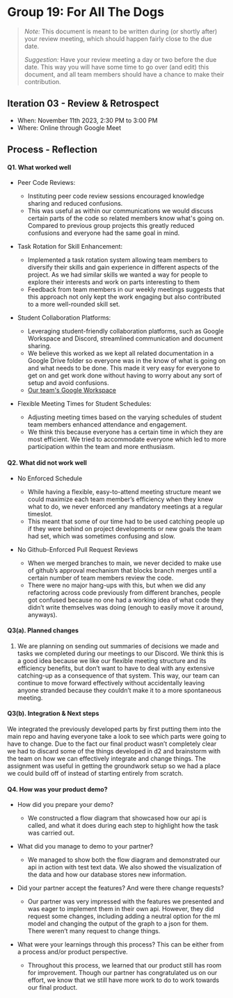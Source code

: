 
# Group 19: For All The Dogs

 > _Note:_ This document is meant to be written during (or shortly after) your review meeting, which should happen fairly close to the due date.      
 >      
 > _Suggestion:_ Have your review meeting a day or two before the due date. This way you will have some time to go over (and edit) this document, and all team members should have a chance to make their contribution.


## Iteration 03 - Review & Retrospect

 * When: November 11th 2023, 2:30 PM to 3:00 PM
 * Where: Online through Google Meet

## Process - Reflection


#### Q1. What worked well

- Peer Code Reviews:
  - Instituting peer code review sessions encouraged knowledge sharing and reduced confusions.
  - This was useful as within our communications we would discuss certain parts of the code so related members know what's going on. Compared to previous group projects this greatly reduced confusions and everyone had the same goal in mind.

- Task Rotation for Skill Enhancement:
  - Implemented a task rotation system allowing team members to diversify their skills and gain experience in different aspects of the project. As we had similar skills we wanted a way for people to explore their interests and work on parts interesting to them
  - Feedback from team members in our weekly meetings suggests that this approach not only kept the work engaging but also contributed to a more well-rounded skill set.

- Student Collaboration Platforms:
  - Leveraging student-friendly collaboration platforms, such as Google Workspace and Discord, streamlined communication and document sharing.
  - We believe this worked as we kept all related documentation in a Google Drive folder so everyone was in the know of what is going on and what needs to be done. This made it very easy for everyone to get on and get work done without having to worry about any sort of setup and avoid confusions.
  - [Our team's Google Workspace](https://drive.google.com/drive/folders/1R6n-4ghVowvpL2aYwM5z1_U1YKdKjPT5?usp=sharing)

- Flexible Meeting Times for Student Schedules:
  - Adjusting meeting times based on the varying schedules of student team members enhanced attendance and engagement.
  - We think this because everyone has a certain time in which they are most efficient. We tried to accommodate everyone which led to more participation within the team and more enthusiasm.


#### Q2. What did not work well

- No Enforced Schedule
  - While having a flexible, easy-to-attend meeting structure meant we could maximize each team member’s efficiency when they knew what to do, we never enforced any mandatory meetings at a regular timeslot.
  - This meant that some of our time had to be used catching people up if they were behind on project developments or new goals the team had set, which was sometimes confusing and slow.

- No Github-Enforced Pull Request Reviews
  - When we merged branches to main, we never decided to make use of github’s approval mechanism that blocks branch merges until a certain number of team members review the code.
  - There were no major hang-ups with this, but when we did any refactoring across code previously from different branches, people got confused because no one had a working idea of what code they didn’t write themselves was doing (enough to easily move it around, anyways).


#### Q3(a). Planned changes

1. We are planning on sending out summaries of decisions we made and tasks we completed during our meetings to our Discord. We think this is a good idea because we like our flexible meeting structure and its efficiency benefits, but don’t want to have to deal with any extensive catching-up as a consequence of that system. This way, our team can continue to move forward effectively without accidentally leaving anyone stranded because they couldn’t make it to a more spontaneous meeting.


#### Q3(b). Integration & Next steps

We integrated the previously developed parts by first putting them into the main repo and having everyone take a look to see which parts were going to have to change. Due to the fact our final product wasn’t completely clear we had to discard some of the things developed in d2 and brainstorm with the team on how we can effectively integrate and change things. The assignment was useful in getting the groundwork setup so we had a place we could build off of instead of starting entirely from scratch.


#### Q4. How was your product demo?

- How did you prepare your demo?
  - We constructed a flow diagram that showcased how our api is called, and what it does during each step to highlight how the task was carried out.

- What did you manage to demo to your partner?
  - We managed to show both the flow diagram and demonstrated our api in action with test text data. We also showed the visualization of the data and how our database stores new information.
 
- Did your partner accept the features? And were there change requests?
  - Our partner was very impressed with the features we presented and was eager to implement them in their own api. However, they did request some changes, including adding a neutral option for the ml model and changing the output of the graph to a json for them. There weren’t many request to change things.

- What were your learnings through this process? This can be either from a process and/or product perspective.
  - Throughout this process, we learned that our product still has room for improvement. Though our partner has congratulated us on our effort, we know that we still have more work to do to work towards our final product.
 

